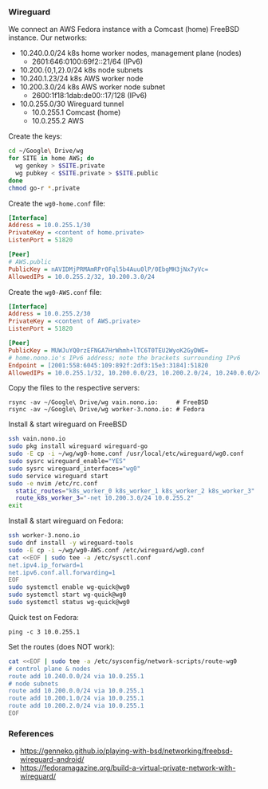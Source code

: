 ### Wireguard

We connect an AWS Fedora instance with a Comcast (home) FreeBSD instance.
Our networks:

- 10.240.0.0/24 k8s home worker nodes, management plane (nodes)
  - 2601:646:0100:69f2::21/64 (IPv6)
- 10.200.{0,1,2}.0/24 k8s node subnets
- 10.240.1.23/24 k8s AWS worker node
- 10.200.3.0/24 k8s AWS worker node subnet
  - 2600:1f18:1dab:de00::17/128 (IPv6)
- 10.0.255.0/30 Wireguard tunnel
  - 10.0.255.1  Comcast (home)
  - 10.0.255.2  AWS

Create the keys:

```zsh
cd ~/Google\ Drive/wg
for SITE in home AWS; do
  wg genkey > $SITE.private
  wg pubkey < $SITE.private > $SITE.public
done
chmod go-r *.private
```

Create the `wg0-home.conf` file:

```ini
[Interface]
Address = 10.0.255.1/30
PrivateKey = <content of home.private>
ListenPort = 51820

[Peer]
# AWS.public
PublicKey = nAVIDMjPRMAmRPr0Fql5b4Auu0lP/0EbgMH3jNx7yVc=
AllowedIPs = 10.0.255.2/32, 10.200.3.0/24
```

Create the `wg0-AWS.conf` file:

```ini
[Interface]
Address = 10.0.255.2/30
PrivateKey = <content of AWS.private>
ListenPort = 51820

[Peer]
PublicKey = MUWJuYQ0rzEFNGA7HrWhmh+lTC6T0TEU2WyoK2GyDWE=
# home.nono.io's IPv6 address; note the brackets surrounding IPv6
Endpoint = [2001:558:6045:109:892f:2df3:15e3:3184]:51820
AllowedIPs = 10.0.255.1/32, 10.200.0.0/23, 10.200.2.0/24, 10.240.0.0/24
```

Copy the files to the respective servers:

```
rsync -av ~/Google\ Drive/wg vain.nono.io:     # FreeBSD
rsync -av ~/Google\ Drive/wg worker-3.nono.io: # Fedora
```

Install & start wireguard on FreeBSD

```zsh
ssh vain.nono.io
sudo pkg install wireguard wireguard-go
sudo -E cp -i ~/wg/wg0-home.conf /usr/local/etc/wireguard/wg0.conf
sudo sysrc wireguard_enable="YES"
sudo sysrc wireguard_interfaces="wg0"
sudo service wireguard start
sudo -e nvim /etc/rc.conf
  static_routes="k8s_worker_0 k8s_worker_1 k8s_worker_2 k8s_worker_3"
  route_k8s_worker_3="-net 10.200.3.0/24 10.0.255.2"
exit
```

Install & start wireguard on Fedora:

```zsh
ssh worker-3.nono.io
sudo dnf install -y wireguard-tools
sudo -E cp -i ~/wg/wg0-AWS.conf /etc/wireguard/wg0.conf
cat <<EOF | sudo tee -a /etc/sysctl.conf
net.ipv4.ip_forward=1
net.ipv6.conf.all.forwarding=1
EOF
sudo systemctl enable wg-quick@wg0
sudo systemctl start wg-quick@wg0
sudo systemctl status wg-quick@wg0
```

Quick test on Fedora:

```
ping -c 3 10.0.255.1
```

Set the routes (does NOT work):

```zsh
cat <<EOF | sudo tee -a /etc/sysconfig/network-scripts/route-wg0
# control plane & nodes
route add 10.240.0.0/24 via 10.0.255.1
# node subnets
route add 10.200.0.0/24 via 10.0.255.1
route add 10.200.1.0/24 via 10.0.255.1
route add 10.200.2.0/24 via 10.0.255.1
EOF
```

### References

- <https://genneko.github.io/playing-with-bsd/networking/freebsd-wireguard-android/>
- <https://fedoramagazine.org/build-a-virtual-private-network-with-wireguard/>
